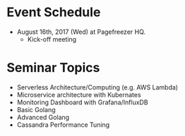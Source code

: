 # Event Schedule

* August 16th, 2017 (Wed) at Pagefreezer HQ.
  * Kick-off meeting

# Seminar Topics

- Serverless Architecture/Computing (e.g. AWS Lambda)
- Microservice architecture with Kubernates
- Monitoring Dashboard with Grafana/InfluxDB
- Basic Golang
- Advanced Golang
- Cassandra Performance Tuning
